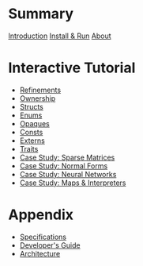 # Summary

[Introduction](README.md)
[Install & Run](guide/install.md)
[About](about.md)


# Interactive Tutorial

- [Refinements](tutorial/01-refinements.md)
- [Ownership](tutorial/02-ownership.md)
- [Structs](tutorial/03-structs.md)
- [Enums](tutorial/04-enums.md)
- [Opaques](tutorial/05-vectors.md)
- [Consts](tutorial/06-consts.md)
- [Externs](tutorial/07-externs.md)
- [Traits](tutorial/08-traits.md)
- [Case Study: Sparse Matrices]()
- [Case Study: Normal Forms]()
- [Case Study: Neural Networks]()
- [Case Study: Maps & Interpreters]()

# Appendix

- [Specifications](guide/specifications.md)
- [Developer's Guide](guide/develop.md)
- [Architecture](guide/architecture.md)
